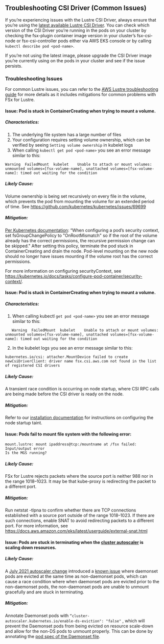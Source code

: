 ## Troubleshooting CSI Driver (Common Issues)

If you’re experiencing issues with the Lustre CSI Driver, always ensure that you’re using the [latest available Lustre CSI Driver](https://github.com/kubernetes-sigs/aws-fsx-csi-driver#csi-specification-compatibility-matrix). 
You can check which version of the CSI Driver you’re running in the pods on your cluster by checking the fsx-plugin container image version in your cluster’s fsx-csi-node or fsx-csi-controller pods either via AWS EKS console or by calling `kubectl describe pod <pod-name>`. 

If you’re not using the latest image, please upgrade the CSI Driver image you’re currently using on the pods in your cluster and see if the issue persists.


### Troubleshooting Issues

For common Lustre issues, you can refer to the [AWS Lustre troubleshooting guide](https://docs.aws.amazon.com/fsx/latest/LustreGuide/troubleshooting.html) for more details as it includes mitigations for common problems with FSx for Lustre.

#### Issue: Pod is stuck in ContainerCreating when trying to mount a volume.

##### Characteristics:

1. The underlying file system has a large number of files
2. Your configuration requires setting volume ownership, which can be verified by seeing `Setting volume ownership` in kubelet logs
3. When calling `kubectl get pod <pod-name>` you see an error message similar to this:
```
Warning  FailedMount  kubelet    Unable to attach or mount volumes: unmounted volumes=[fsx-volume-name], unattached volumes=[fsx-volume-name]: timed out waiting for the condition
```


##### Likely Cause:
Volume ownership is being set recursively on every file in the volume, which prevents the pod from mounting the volume for an extended period of time. See https://github.com/kubernetes/kubernetes/issues/69699

##### Mitigation:
[Per Kubernetes documentation](https://kubernetes.io/blog/2020/12/14/kubernetes-release-1.20-fsgroupchangepolicy-fsgrouppolicy/#allow-users-to-skip-recursive-permission-changes-on-mount): “When configuring a pod’s security context, set fsGroupChangePolicy to "OnRootMismatch" so if the root of the volume already has the correct permissions, the recursive permission change can be skipped." After setting this policy, terminate the pod stuck in ContainerCreating and drain the node. Pod-level mounting on the new node should no longer have issues mounting if the volume root has the correct permissions.

For more information on configuring securityContext, see https://kubernetes.io/docs/tasks/configure-pod-container/security-context/.


#### Issue: Pod is stuck in ContainerCreating when trying to mount a volume.

##### Characteristics:

1. When calling kubectl `get pod <pod-name>` you see an error message similar to this:
```
   Warning  FailedMount  kubelet    Unable to attach or mount volumes: unmounted volumes=[fsx-volume-name], unattached volumes=[fsx-volume-name]: timed out waiting for the condition
```
2. In the kubelet logs you see an error message similar to this:
```
kubernetes.io/csi: attacher.MountDevice failed to create newCsiDriverClient: driver name fsx.csi.aws.com not found in the list of registered CSI drivers
```


##### Likely Cause:
A transient race condition is occurring on node startup, where CSI RPC calls are being made before the CSI driver is ready on the node.

##### Mitigation:
Refer to our [installation documentation](https://github.com/kubernetes-sigs/aws-fsx-csi-driver/blob/master/docs/install.md#configure-node-startup-taint) for instructions on configuring the node startup taint.


#### Issue: Pods fail to mount file system with the following error:

```
mount.lustre: mount ipaddress@tcp:/mountname at /fsx failed: Input/output error
Is the MGS running?
```

##### Likely Cause:
FSx for Lustre rejects packets where the source port is neither 988 nor in the range 1018–1023. It may be that kube-proxy is redirecting the packet to a different port.

##### Mitigation:
Run netstat -tlpna to confirm whether there are TCP connections established with a source port outside of the range 1018–1023.  If there are such connections, enable SNAT to avoid redirecting packets to a different port. For more information, see https://docs.aws.amazon.com/eks/latest/userguide/external-snat.html

  

#### Issue: Pods are stuck in terminating when the [cluster autoscaler](https://github.com/kubernetes/autoscaler/tree/master/cluster-autoscaler) is scaling down resources.

##### Likely Cause:
A [July 2021 autoscaler change](https://github.com/kubernetes/autoscaler/pull/4172) introduced a [known issue](https://github.com/kubernetes/autoscaler/issues/5240) where daemonset pods are evicted at the same time as non-daemonset pods, which can cause a race condition where when daemonset pods are evicted prior to the non-daemonset pods, the non-daemonset pods are unable to unmount gracefully and are stuck in terminating.

##### Mitigation:
Annotate Daemonset pods with `“cluster-autoscaler.kubernetes.io/enable-ds-eviction": "false"` , which will prevent the Daemonset pods from being evicted on resource scale-down and allow for the non-DS pods to unmount properly. This can be done by annotating the [pod spec of the Daemonset file](https://github.com/kubernetes/autoscaler/blob/master/cluster-autoscaler/FAQ.md#how-can-i-enabledisable-eviction-for-a-specific-daemonset).


